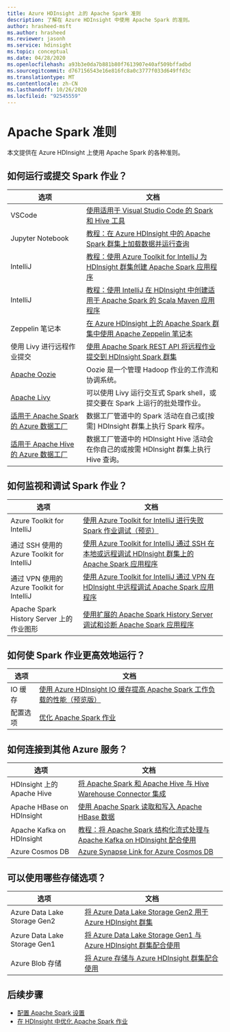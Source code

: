 ```yaml
---
title: Azure HDInsight 上的 Apache Spark 准则
description: 了解在 Azure HDInsight 中使用 Apache Spark 的准则。
author: hrasheed-msft
ms.author: hrasheed
ms.reviewer: jasonh
ms.service: hdinsight
ms.topic: conceptual
ms.date: 04/28/2020
ms.openlocfilehash: a93b3e0da7b881b80f7613907e40af509bffadbd
ms.sourcegitcommit: d767156543e16e816fc8a0c3777f033d649ffd3c
ms.translationtype: MT
ms.contentlocale: zh-CN
ms.lasthandoff: 10/26/2020
ms.locfileid: "92545559"
---
```

# <a name="apache-spark-guidelines"></a>Apache Spark 准则

本文提供在 Azure HDInsight 上使用 Apache Spark 的各种准则。

## <a name="how-do-i-run-or-submit-spark-jobs"></a>如何运行或提交 Spark 作业？

| 选项 | 文档 |
|---|---|
| VSCode | [使用适用于 Visual Studio Code 的 Spark 和 Hive 工具](../hdinsight-for-vscode.md) |
| Jupyter Notebook | [教程：在 Azure HDInsight 中的 Apache Spark 群集上加载数据并运行查询](./apache-spark-load-data-run-query.md) |
| IntelliJ | [教程：使用 Azure Toolkit for IntelliJ 为 HDInsight 群集创建 Apache Spark 应用程序](./apache-spark-intellij-tool-plugin.md) |
| IntelliJ | [教程：使用 IntelliJ 在 HDInsight 中创建适用于 Apache Spark 的 Scala Maven 应用程序](./apache-spark-create-standalone-application.md) |
| Zeppelin 笔记本 | [在 Azure HDInsight 上的 Apache Spark 群集中使用 Apache Zeppelin 笔记本](./apache-spark-zeppelin-notebook.md) |
| 使用 Livy 进行远程作业提交 | [使用 Apache Spark REST API 将远程作业提交到 HDInsight Spark 群集](./apache-spark-livy-rest-interface.md) |
|[Apache Oozie](../hdinsight-use-oozie-linux-mac.md)|Oozie 是一个管理 Hadoop 作业的工作流和协调系统。|
|[Apache Livy](./apache-spark-livy-rest-interface.md)|可以使用 Livy 运行交互式 Spark shell，或提交要在 Spark 上运行的批处理作业。|
|[适用于 Apache Spark 的 Azure 数据工厂](../../data-factory/transform-data-using-spark.md)|数据工厂管道中的 Spark 活动在自己或[按需] HDInsight 群集上执行 Spark 程序。|
|[适用于 Apache Hive 的 Azure 数据工厂](../../data-factory/transform-data-using-hadoop-hive.md)|数据工厂管道中的 HDInsight Hive 活动会在你自己的或按需 HDInsight 群集上执行 Hive 查询。|

## <a name="how-do-i-monitor-and-debug-spark-jobs"></a>如何监视和调试 Spark 作业？

| 选项 | 文档 |
|---|---|
| Azure Toolkit for IntelliJ | [使用 Azure Toolkit for IntelliJ 进行失败 Spark 作业调试（预览）](apache-spark-intellij-tool-failure-debug.md) |
| 通过 SSH 使用的 Azure Toolkit for IntelliJ | [使用 Azure Toolkit for IntelliJ 通过 SSH 在本地或远程调试 HDInsight 群集上的 Apache Spark 应用程序](apache-spark-intellij-tool-debug-remotely-through-ssh.md) |
| 通过 VPN 使用的 Azure Toolkit for IntelliJ | [使用 Azure Toolkit for IntelliJ 通过 VPN 在 HDInsight 中远程调试 Apache Spark 应用程序](apache-spark-intellij-tool-plugin-debug-jobs-remotely.md) |
| Apache Spark History Server 上的作业图形 | [使用扩展的 Apache Spark History Server 调试和诊断 Apache Spark 应用程序](./apache-azure-spark-history-server.md) |

## <a name="how-do-i-make-my-spark-jobs-run-more-efficiently"></a>如何使 Spark 作业更高效地运行？

| 选项 | 文档 |
|---|---|
| IO 缓存 | [使用 Azure HDInsight IO 缓存提高 Apache Spark 工作负载的性能（预览版）](./apache-spark-improve-performance-iocache.md) |
| 配置选项 | [优化 Apache Spark 作业](./apache-spark-perf.md) |

## <a name="how-do-i-connect-to-other-azure-services"></a>如何连接到其他 Azure 服务？

| 选项 | 文档 |
|---|---|
| HDInsight 上的 Apache Hive | [将 Apache Spark 和 Apache Hive 与 Hive Warehouse Connector 集成](../interactive-query/apache-hive-warehouse-connector.md) |
| Apache HBase on HDInsight | [使用 Apache Spark 读取和写入 Apache HBase 数据](../hdinsight-using-spark-query-hbase.md) |
| Apache Kafka on HDInsight | [教程：将 Apache Spark 结构化流式处理与 Apache Kafka on HDInsight 配合使用](../hdinsight-apache-kafka-spark-structured-streaming.md) |
| Azure Cosmos DB | [Azure Synapse Link for Azure Cosmos DB](../../cosmos-db/synapse-link.md) |

## <a name="what-are-my-storage-options"></a>可以使用哪些存储选项？

| 选项 | 文档 |
|---|---|
| Azure Data Lake Storage Gen2 | [将 Azure Data Lake Storage Gen2 用于 Azure HDInsight 群集](../hdinsight-hadoop-use-data-lake-storage-gen2.md) |
| Azure Data Lake Storage Gen1 | [将 Azure Data Lake Storage Gen1 与 Azure HDInsight 群集配合使用](../hdinsight-hadoop-use-data-lake-storage-gen1.md) |
| Azure Blob 存储 | [将 Azure 存储与 Azure HDInsight 群集配合使用](../hdinsight-hadoop-use-blob-storage.md) |

## <a name="next-steps"></a>后续步骤

* [配置 Apache Spark 设置](apache-spark-settings.md)
* [在 HDInsight 中优化 Apache Spark 作业](apache-spark-perf.md)
